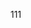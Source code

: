 <!-- # 数据驾驶舱 - dataCockpit -->
<!-- # 左侧选择区域或者设备组件 - roomTree -->
<!-- ==========================
# 数据驾驶舱 - dataCockpit
----------------------------
---
title: Blogging with VuePress
lang: zh-CN
--- -->

111